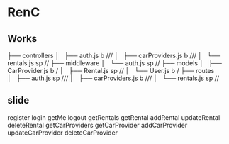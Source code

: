 # RenC

## Works

├── controllers
│   ├── auth.js             b       ///
│   ├── carProviders.js     b       ///
│   └── rentals.js          sp      //
├── middleware
│   └── auth.js             sp      //
├── models
│   ├── CarProvider.js      b       /
│   ├── Rental.js           sp      //
│   └── User.js             b       /
├── routes  
│   ├── auth.js             sp      ///
│   ├── carProviders.js     b       ///
│   └── rentals.js          sp      //


## slide

register
login
getMe
logout
getRentals
getRental
addRental
updateRental
deleteRental
getCarProviders
getCarProvider
addCarProvider
updateCarProvider
deleteCarProvider
